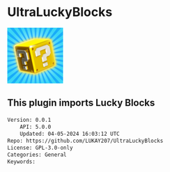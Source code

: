 # UltraLuckyBlocks
<img src="https://raw.githubusercontent.com/LUKAY207/UltraLuckyBlocks/5f3ec0d5bffd2ffc63567ebc00a97b055f0945ed/icon.png" width="128" height="128" />

## This plugin imports Lucky Blocks
```properties
Version: 0.0.1
    API: 5.0.0
    Updated: 04-05-2024 16:03:12 UTC
Repo: https://github.com/LUKAY207/UltraLuckyBlocks
License: GPL-3.0-only
Categories: General
Keywords: 
```